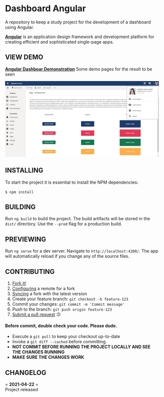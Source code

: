 # **Dashboard Angular**  
A repository to keep a study project for the development of a dashboard using Angular.

**[Angular](https://angular.io/)** is an application design framework and development platform for creating efficient and sophisticated single-page apps.

## **VIEW DEMO**
**[Angular Dashboar Demonstration](https://miguelsmuller.github.io/angular-dashboard/)** Some demo pages for the result to be seen

![UI - Inbox](https://raw.githubusercontent.com/miguelsmuller/angular-dashboard/master/docs/images/ui-inbox.jpeg "UI - Inbox")

## **INSTALLING**
To start the project it is essential to install the NPM dependencies:

`$ npm install`

## **BUILDING**
Run `ng build` to build the project. The build artifacts will be stored in the `dist/` directory. Use the `--prod` flag for a production build.

## **PREVIEWING**
Run `ng serve` for a dev server. Navigate to `http://localhost:4200/`. The app will automatically reload if you change any of the source files.

## **CONTRIBUTING**
1. [Fork it!](https://help.github.com/articles/fork-a-repo/)
2. [Configuring](https://help.github.com/articles/configuring-a-remote-for-a-fork/) a remote for a fork
3. [Syncing](https://help.github.com/articles/syncing-a-fork/) a fork with the latest version
4. Create your feature branch: `git checkout -b feature-123`
5. Commit your changes: `git commit -m 'Commit message'`
6. Push to the branch: `git push origin feature-123`
7. [Submit a pull request](https://help.github.com/articles/using-pull-requests/) :D

#### **Before commit, double check your code. Please dude.**
- Execute a `git pull` to keep your checkout up-to-date
- Invoke a `git diff --cached` before committing
- **NOT COMMIT BEFORE RUNNING THE PROJECT LOCALLY AND SEE THE CHANGES RUNNING**
- **MAKE SURE THE CHANGES WORK**

## **CHANGELOG**  
= **2021-04-22** =  
Project released
